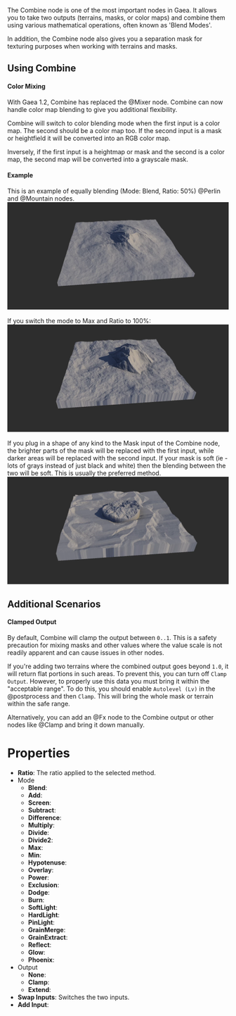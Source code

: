 


The Combine node is one of the most important nodes in Gaea. It allows you to take two outputs (terrains, masks, or color maps) and combine them using various mathematical operations, often known as 'Blend Modes'.

In addition, the Combine node also gives you a separation mask for texturing purposes when working with terrains and masks.


## Using Combine


#### Color Mixing

With Gaea 1.2, Combine has replaced the @Mixer node. Combine can now handle color map blending to give you additional flexibility.

Combine will switch to color blending mode when the first input is a color map. The second should be a color map too. If the second input is a mask or heightfield it will be converted into an RGB color map.

Inversely, if the first input is a heightmap or mask and the second is a color map, the second map will be converted into a grayscale mask.


#### Example

This is an example of equally blending (Mode: Blend, Ratio: 50%) @Perlin and @Mountain nodes.
![](/images/ref/Combine/combine--blend.webp)

If you switch the mode to Max and Ratio to 100%:
![](/images/ref/Combine/combine--max.webp)

If you plug in a shape of any kind to the Mask input of the Combine node, the brighter parts of the mask will be replaced with the first input, while darker areas will be replaced with the second input. If your mask is soft (ie - lots of grays instead of just black and white) then the blending between the two will be soft. This is usually the preferred method.
![](/images/ref/Combine/combine--hardmask.webp)


## Additional Scenarios

#### Clamped Output

By default, Combine will clamp the output between `0..1`. This is a safety precaution for mixing masks and other values where the value scale is not readily apparent and can cause issues in other nodes.

If you're adding two terrains where the combined output goes beyond `1.0`, it will return flat portions in such areas. To prevent this, you can turn off `Clamp Output`. However, to properly use this data you must bring it within the "acceptable range". To do this, you should enable `Autolevel (Lv)` in the @postprocess and then `Clamp`. This will bring the whole mask or terrain within the safe range.

Alternatively, you can add an @Fx node to the Combine output or other nodes like @Clamp and bring it down manually.



# Properties

- **Ratio**: The ratio applied to the selected method.
- Mode
  - **Blend**: <desc>
  - **Add**: <desc>
  - **Screen**: <desc>
  - **Subtract**: <desc>
  - **Difference**: <desc>
  - **Multiply**: <desc>
  - **Divide**: <desc>
  - **Divide2**: <desc>
  - **Max**: <desc>
  - **Min**: <desc>
  - **Hypotenuse**: <desc>
  - **Overlay**: <desc>
  - **Power**: <desc>
  - **Exclusion**: <desc>
  - **Dodge**: <desc>
  - **Burn**: <desc>
  - **SoftLight**: <desc>
  - **HardLight**: <desc>
  - **PinLight**: <desc>
  - **GrainMerge**: <desc>
  - **GrainExtract**: <desc>
  - **Reflect**: <desc>
  - **Glow**: <desc>
  - **Phoenix**: <desc>
- Output
  - **None**: <desc>
  - **Clamp**: <desc>
  - **Extend**: <desc>
- **Swap Inputs**: Switches the two inputs.
- **Add Input**: 




